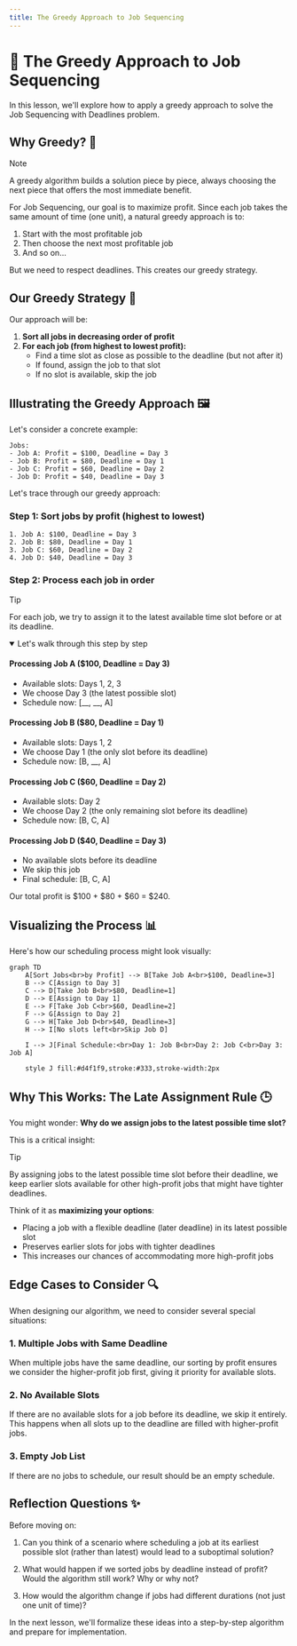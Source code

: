 ```yaml
---
title: The Greedy Approach to Job Sequencing
---
```


# 🧠 The Greedy Approach to Job Sequencing

In this lesson, we'll explore how to apply a greedy approach to solve the Job Sequencing with Deadlines problem.

## Why Greedy? 🎯

> [!NOTE]
> A greedy algorithm builds a solution piece by piece, always choosing the next piece that offers the most immediate benefit.

For Job Sequencing, our goal is to maximize profit. Since each job takes the same amount of time (one unit), a natural greedy approach is to:

1. Start with the most profitable job
2. Then choose the next most profitable job
3. And so on...

But we need to respect deadlines. This creates our greedy strategy.

## Our Greedy Strategy 📝

Our approach will be:

1. **Sort all jobs in decreasing order of profit**
2. **For each job (from highest to lowest profit):**
   - Find a time slot as close as possible to the deadline (but not after it)
   - If found, assign the job to that slot
   - If no slot is available, skip the job

## Illustrating the Greedy Approach 🖼️

Let's consider a concrete example:

```
Jobs:
- Job A: Profit = $100, Deadline = Day 3
- Job B: Profit = $80, Deadline = Day 1
- Job C: Profit = $60, Deadline = Day 2
- Job D: Profit = $40, Deadline = Day 3
```

Let's trace through our greedy approach:

### Step 1: Sort jobs by profit (highest to lowest)
```
1. Job A: $100, Deadline = Day 3
2. Job B: $80, Deadline = Day 1  
3. Job C: $60, Deadline = Day 2
4. Job D: $40, Deadline = Day 3
```

### Step 2: Process each job in order

> [!TIP]
> For each job, we try to assign it to the latest available time slot before or at its deadline.

<details open>
<summary>Let's walk through this step by step</summary>

#### Processing Job A ($100, Deadline = Day 3)
- Available slots: Days 1, 2, 3
- We choose Day 3 (the latest possible slot)
- Schedule now: [__, __, A]

#### Processing Job B ($80, Deadline = Day 1)
- Available slots: Days 1, 2
- We choose Day 1 (the only slot before its deadline)
- Schedule now: [B, __, A]

#### Processing Job C ($60, Deadline = Day 2)
- Available slots: Day 2
- We choose Day 2 (the only remaining slot before its deadline)
- Schedule now: [B, C, A]

#### Processing Job D ($40, Deadline = Day 3)
- No available slots before its deadline
- We skip this job
- Final schedule: [B, C, A]

Our total profit is $100 + $80 + $60 = $240.
</details>

## Visualizing the Process 📊

Here's how our scheduling process might look visually:

```mermaid
graph TD
    A[Sort Jobs<br>by Profit] --> B[Take Job A<br>$100, Deadline=3]
    B --> C[Assign to Day 3]
    C --> D[Take Job B<br>$80, Deadline=1]
    D --> E[Assign to Day 1]
    E --> F[Take Job C<br>$60, Deadline=2]
    F --> G[Assign to Day 2]
    G --> H[Take Job D<br>$40, Deadline=3]
    H --> I[No slots left<br>Skip Job D]
    
    I --> J[Final Schedule:<br>Day 1: Job B<br>Day 2: Job C<br>Day 3: Job A]
    
    style J fill:#d4f1f9,stroke:#333,stroke-width:2px
```

## Why This Works: The Late Assignment Rule 🕒

You might wonder: **Why do we assign jobs to the latest possible time slot?**

This is a critical insight:

> [!TIP]
> By assigning jobs to the latest possible time slot before their deadline, we keep earlier slots available for other high-profit jobs that might have tighter deadlines.

Think of it as **maximizing your options**:
- Placing a job with a flexible deadline (later deadline) in its latest possible slot 
- Preserves earlier slots for jobs with tighter deadlines
- This increases our chances of accommodating more high-profit jobs

## Edge Cases to Consider 🔍

When designing our algorithm, we need to consider several special situations:

### 1. Multiple Jobs with Same Deadline

When multiple jobs have the same deadline, our sorting by profit ensures we consider the higher-profit job first, giving it priority for available slots.

### 2. No Available Slots

If there are no available slots for a job before its deadline, we skip it entirely. This happens when all slots up to the deadline are filled with higher-profit jobs.

### 3. Empty Job List

If there are no jobs to schedule, our result should be an empty schedule.

## Reflection Questions ✨

Before moving on:

1. Can you think of a scenario where scheduling a job at its earliest possible slot (rather than latest) would lead to a suboptimal solution?

2. What would happen if we sorted jobs by deadline instead of profit? Would the algorithm still work? Why or why not?

3. How would the algorithm change if jobs had different durations (not just one unit of time)?

In the next lesson, we'll formalize these ideas into a step-by-step algorithm and prepare for implementation. 